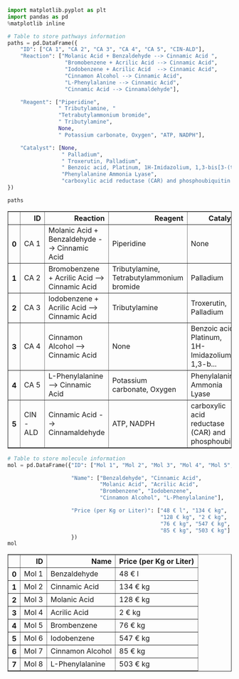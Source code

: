 ```python
import matplotlib.pyplot as plt
import pandas as pd
%matplotlib inline
```


```python
# Table to store pathways information
paths = pd.DataFrame({
    "ID": ["CA 1", "CA 2", "CA 3", "CA 4", "CA 5", "CIN-ALD"],
    "Reaction": ["Molanic Acid + Benzaldehyde --> Cinnamic Acid ",
                  "Bromobenzene + Acrilic Acid --> Cinnamic Acid",
                  "Iodobenzene + Acrilic Acid  --> Cinnamic Acid",
                  "Cinnamon Alcohol --> Cinnamic Acid",
                  "L-Phenylalanine --> Cinnamic Acid",
                  "Cinnamic Acid --> Cinnamaldehyde"],

    "Reagent": ["Piperidine",
                " Tributylamine, "
                "Tetrabutylammonium bromide",
                " Tributylamine",
                None,
                " Potassium carbonate, Oxygen", "ATP, NADPH"],

    "Catalyst": [None,
                 " Palladium",
                 " Troxerutin, Palladium",
                 " Benzoic acid, Platinum, 1H-Imidazolium, 1,3-bis[3-(trimethoxysilyl)propyl]-, chloride",
                 "Phenylalanine Ammonia Lyase",
                 "carboxylic acid reductase (CAR) and phosphoubiquitin transferase(PPTase)"]
})

paths
```




<div>
<style scoped>
    .dataframe tbody tr th:only-of-type {
        vertical-align: middle;
    }

    .dataframe tbody tr th {
        vertical-align: top;
    }

    .dataframe thead th {
        text-align: right;
    }
</style>
<table border="1" class="dataframe">
  <thead>
    <tr style="text-align: right;">
      <th></th>
      <th>ID</th>
      <th>Reaction</th>
      <th>Reagent</th>
      <th>Catalyst</th>
    </tr>
  </thead>
  <tbody>
    <tr>
      <th>0</th>
      <td>CA 1</td>
      <td>Molanic Acid + Benzaldehyde --&gt; Cinnamic Acid</td>
      <td>Piperidine</td>
      <td>None</td>
    </tr>
    <tr>
      <th>1</th>
      <td>CA 2</td>
      <td>Bromobenzene + Acrilic Acid --&gt; Cinnamic Acid</td>
      <td>Tributylamine, Tetrabutylammonium bromide</td>
      <td>Palladium</td>
    </tr>
    <tr>
      <th>2</th>
      <td>CA 3</td>
      <td>Iodobenzene + Acrilic Acid  --&gt; Cinnamic Acid</td>
      <td>Tributylamine</td>
      <td>Troxerutin, Palladium</td>
    </tr>
    <tr>
      <th>3</th>
      <td>CA 4</td>
      <td>Cinnamon Alcohol --&gt; Cinnamic Acid</td>
      <td>None</td>
      <td>Benzoic acid, Platinum, 1H-Imidazolium, 1,3-b...</td>
    </tr>
    <tr>
      <th>4</th>
      <td>CA 5</td>
      <td>L-Phenylalanine --&gt; Cinnamic Acid</td>
      <td>Potassium carbonate, Oxygen</td>
      <td>Phenylalanine Ammonia Lyase</td>
    </tr>
    <tr>
      <th>5</th>
      <td>CIN-ALD</td>
      <td>Cinnamic Acid --&gt; Cinnamaldehyde</td>
      <td>ATP, NADPH</td>
      <td>carboxylic acid reductase (CAR) and phosphoubi...</td>
    </tr>
  </tbody>
</table>
</div>




```python
# Table to store molecule information
mol = pd.DataFrame({"ID": ["Mol 1", "Mol 2", "Mol 3", "Mol 4", "Mol 5", "Mol 6", "Mol 7", "Mol 8"],

                    "Name": ["Benzaldehyde", "Cinnamic Acid",
                             "Molanic Acid", "Acrilic Acid",
                             "Brombenzene", "Iodobenzene",
                             "Cinnamon Alcohol", "L-Phenylalanine"],

                    "Price (per Kg or Liter)": ["48 € l", "134 € kg",
                                                "128 € kg", "2 € kg",
                                                "76 € kg", "547 € kg",
                                                "85 € kg", "503 € kg"]
                    })
mol
```




<div>
<style scoped>
    .dataframe tbody tr th:only-of-type {
        vertical-align: middle;
    }

    .dataframe tbody tr th {
        vertical-align: top;
    }

    .dataframe thead th {
        text-align: right;
    }
</style>
<table border="1" class="dataframe">
  <thead>
    <tr style="text-align: right;">
      <th></th>
      <th>ID</th>
      <th>Name</th>
      <th>Price (per Kg or Liter)</th>
    </tr>
  </thead>
  <tbody>
    <tr>
      <th>0</th>
      <td>Mol 1</td>
      <td>Benzaldehyde</td>
      <td>48 € l</td>
    </tr>
    <tr>
      <th>1</th>
      <td>Mol 2</td>
      <td>Cinnamic Acid</td>
      <td>134 € kg</td>
    </tr>
    <tr>
      <th>2</th>
      <td>Mol 3</td>
      <td>Molanic Acid</td>
      <td>128 € kg</td>
    </tr>
    <tr>
      <th>3</th>
      <td>Mol 4</td>
      <td>Acrilic Acid</td>
      <td>2 € kg</td>
    </tr>
    <tr>
      <th>4</th>
      <td>Mol 5</td>
      <td>Brombenzene</td>
      <td>76 € kg</td>
    </tr>
    <tr>
      <th>5</th>
      <td>Mol 6</td>
      <td>Iodobenzene</td>
      <td>547 € kg</td>
    </tr>
    <tr>
      <th>6</th>
      <td>Mol 7</td>
      <td>Cinnamon Alcohol</td>
      <td>85 € kg</td>
    </tr>
    <tr>
      <th>7</th>
      <td>Mol 8</td>
      <td>L-Phenylalanine</td>
      <td>503 € kg</td>
    </tr>
  </tbody>
</table>
</div>


